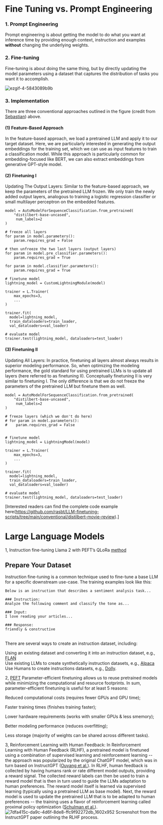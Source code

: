 # Fine Tuning vs. Prompt Engineering 
### 1. Prompt Engineering
Prompt engineering is about getting the model to do what you want at inference time by providing enough context, instruction and examples **without** changing the underlying weights.
### 2.  Fine-tuning
Fine-tuning is about doing the same thing, but by directly updating the model parameters using a dataset that captures the distribution of tasks you want it to accomplish.

![ezgif-4-5843089b9b](https://github.com/nestor-sun/llm/assets/26111084/465d16cb-e037-466b-a4ca-19c8a87361f6)

### 3. Implementation
There are three conventional approaches outlined in the figure (credit from [Sebastian](https://magazine.sebastianraschka.com/p/finetuning-large-language-models)) above.
#### (1) Feature-Based Approach
In the feature-based approach, we load a pretrained LLM and apply it to our target dataset. Here, we are particularly interested in generating the output embeddings for the training set, which we can use as input features to train a classification model. While this approach is particularly common for embedding-focused like BERT, we can also extract embeddings from generative GPT-style model. 
#### (2) Finetuning I 
Updating The Output Layers: Similar to the feature-based approach, we keep the parameters of the pretrained LLM frozen. We only train the newly added output layers, analogous to training a logistic regression classifier or small multilayer perceptron on the embedded features.
```
model = AutoModelForSequenceClassification.from_pretrained(
    "distilbert-base-uncased",
     num_labels=2
) 

# freeze all layers
for param in model.parameters():
    param.requires_grad = False
    
# then unfreeze the two last layers (output layers)
for param in model.pre_classifier.parameters():
    param.requires_grad = True

for param in model.classifier.parameters():
    param.requires_grad = True
    
# finetune model
lightning_model = CustomLightningModule(model)

trainer = L.Trainer(
    max_epochs=3,
    ...
)

trainer.fit(
  model=lightning_model,
  train_dataloaders=train_loader,
  val_dataloaders=val_loader)

# evaluate model
trainer.test(lightning_model, dataloaders=test_loader)
```
#### (3) Finetuning II 
Updating All Layers: In practice, finetuning all layers almost always results in superior modeling performance. So, when optimizing the modeling performance, the gold standard for using pretrained LLMs is to update all layers (here referred to as finetuning II). Conceptually finetuning II is very similar to finetuning I. The only difference is that we do not freeze the parameters of the pretrained LLM but finetune them as well.

```
model = AutoModelForSequenceClassification.from_pretrained(
    "distilbert-base-uncased",
     num_labels=2
) 

# freeze layers (which we don't do here)
# for param in model.parameters():
#    param.requires_grad = False
    

# finetune model
lightning_model = LightningModel(model)

trainer = L.Trainer(
    max_epochs=3,
    ...
)

trainer.fit(
  model=lightning_model,
  train_dataloaders=train_loader,
  val_dataloaders=val_loader)

# evaluate model
trainer.test(lightning_model, dataloaders=test_loader)
```
[Interested readers can find the complete code example here(https://github.com/rasbt/LLM-finetuning-scripts/tree/main/conventional/distilbert-movie-review).]

# Large Language Models
1, Instruction fine-tuning Llama 2 with PEFT’s QLoRa [method](https://github.com/nestor-sun/llm/blob/main/demo/fine-tune.py) 
## Prepare Your Dataset
Instruction fine-tuning is a common technique used to fine-tune a base LLM for a specific downstream use-case. The training examples look like this:
```
Below is an instruction that describes a sentiment analysis task...

### Instruction:
Analyze the following comment and classify the tone as...

### Input:
I love reading your articles...

### Response:
friendly & constructive
```
<br/>
There are several ways to create an instruction dataset, including:

Using an existing dataset and converting it into an instruction dataset, e.g., [FLAN](https://huggingface.co/datasets/SirNeural/flan_v2)<br/>
Use existing LLMs to create synthetically instruction datasets, e.g., [Alpaca](https://huggingface.co/datasets/tatsu-lab/alpaca) <br/>
Use Humans to create instructions datasets, e.g., [Dolly](https://huggingface.co/datasets/databricks/databricks-dolly-15k).

2, [PEFT](https://github.com/nestor-sun/llm/blob/main/demo/peft-fine-tune.py)
Parameter-efficient finetuning allows us to reuse pretrained models while minimizing the computational and resource footprints. In sum, parameter-efficient finetuning is useful for at least 5 reasons:

Reduced computational costs (requires fewer GPUs and GPU time);

Faster training times (finishes training faster);

Lower hardware requirements (works with smaller GPUs & less smemory);

Better modeling performance (reduces overfitting);

Less storage (majority of weights can be shared across different tasks).

3, Reinforcement Learning with Human Feedback: In Reinforcement Learning with Human Feedback (RLHF), a pretrained model is finetuned using a combination of supervised learning and reinforcement learning -- the approach was popularized by the original ChatGPT model, which was in turn based on InstructGPT ([Ouyang et al.](https://arxiv.org/abs/2203.02155)). 
In RLHF, human feedback is collected by having humans rank or rate different model outputs, providing a reward signal. The collected reward labels can then be used to train a reward model that is then in turn used to guide the LLMs adaptation to human preferences. The reward model itself is learned via supervised learning (typically using a pretrained LLM as base model). Next, the reward model is used to update the pretrained LLM that is to be adapted to human preferences -- the training uses a flavor of reinforcement learning called proximal policy optimization ([Schulman et al.](https://arxiv.org/abs/1707.06347)).
![7dfa415c-da9c-4d6f-8de8-ffc9f92272db_1602x952](https://github.com/nestor-sun/llm/assets/26111084/f2081679-dadc-4811-8b90-9d01f5a02c18)
Screenshot from the InstructGPT paper outlining the RLHF process.

